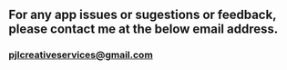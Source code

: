 
## For any app issues or sugestions or feedback, please contact me at the below email address.

### pjlcreativeservices@gmail.com
